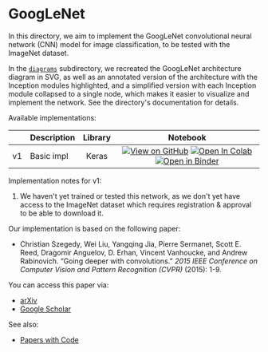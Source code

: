 # GoogLeNet

In this directory, we aim to implement the GoogLeNet convolutional neural
network (CNN) model for image classification, to be tested with the ImageNet
dataset.

In the [`diagrams`](diagrams) subdirectory, we recreated the GoogLeNet
architecture diagram in SVG, as well as an annotated version of the architecture
with the Inception modules highlighted, and a simplified version with each
Inception module collapsed to a single node, which makes it easier to visualize
and implement the network. See the directory's documentation for details.

Available implementations:

|      | Description    | Library | Notebook |
|:----:| -------------- |:-------:|:--------:|
|  v1  | Basic impl     |  Keras  | [![View on GitHub][github-badge]][github-basic] [![Open In Colab][colab-badge]][colab-basic] [![Open in Binder][binder-badge]][binder-basic] |

Implementation notes for v1:

1. We haven't yet trained or tested this network, as we don't yet have access to
   the ImageNet dataset which requires registration & approval to be able to
   download it.

Our implementation is based on the following paper:

* Christian Szegedy, Wei Liu, Yangqing Jia, Pierre Sermanet, Scott E. Reed,
  Dragomir Anguelov, D. Erhan, Vincent Vanhoucke, and Andrew Rabinovich. “Going
  deeper with convolutions.” _2015 IEEE Conference on Computer Vision and
  Pattern Recognition (CVPR)_ (2015): 1-9.

You can access this paper via:

* [arXiv][arxiv-googlenet]
* [Google Scholar][scholar-googlenet]

See also:

* [Papers with Code][pwc-googlenet]

[github-badge]: https://img.shields.io/badge/View-on%20GitHub-blue?logo=GitHub
[colab-badge]: https://colab.research.google.com/assets/colab-badge.svg
[binder-badge]: https://static.mybinder.org/badge_logo.svg

[github-basic]: GoogLeNet_implementation_in_Keras.ipynb
[colab-basic]: https://colab.research.google.com/github/mbrukman/reimplementing-ml-papers/blob/main/googlenet/GoogLeNet_implementation_in_Keras.ipynb
[binder-basic]: https://mybinder.org/v2/gh/mbrukman/reimplementing-ml-papers/main?filepath=googlenet/GoogLeNet_implementation_in_Keras.ipynb

[arxiv-googlenet]: https://arxiv.org/abs/1409.4842
[scholar-googlenet]: https://scholar.google.com/scholar_lookup?arxiv_id=1409.4842
[pwc-googlenet]: https://paperswithcode.com/paper/going-deeper-with-convolutions
